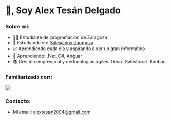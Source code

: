 <h1>👋, Soy  Alex Tesán Delgado</h1>
<h3>Sobre mi:</h3>

- 👨‍💻 Estudiante de programación de Zaragoza
- 🔭 Estudiando en: [Salesianos Zaragoza](https://zaragoza.salesianos.edu/)
- 📈 Aprendiendo cada día y aspirando a ser un gran informático
- 🌱 Aprendiendo: .Net, C#, Anguar
- 📚 Gestión empresarial y metodologías ágiles: Odoo, Salesforce, Kanban 

<h3>Familiarizado con:</h3>

<p align="left">
  <a href="https://skillicons.dev">
    <img src="https://skillicons.dev/icons?i=java,py,cs,dotnet,angular,js,jquery,html,css,bootstrap,maven,mysql,sqlite,linux,git,docker,unity,vscode,visualstudio,eclipse&perline=10" />
  </a>
</p>

<h3>Contacto:</h3>

- Mi email: alextesan2004@gmail.com

<!---✨
<h3>certifiaciones:</h3>
[![My Skills](https://skillicons.dev/icons?i=js,html,css,wasm)](https://skillicons.dev)
spring,postman,aws,arduino
--->
